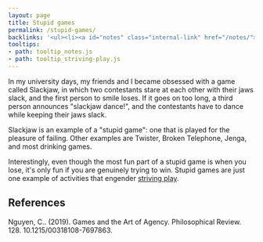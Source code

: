 ```yaml
---
layout: page
title: Stupid games
permalink: /stupid-games/
backlinks: '<ul><li><a id="notes" class="internal-link" href="/notes/">Notes</a></li></ul>'
tooltips: 
- path: tooltip_notes.js
- path: tooltip_striving-play.js
---
```


In my university days, my friends and I became obsessed with a game called Slackjaw, in which two contestants stare at each other with their jaws slack, and the first person to smile loses. If it goes on too long, a third person announces "slackjaw dance!", and the contestants have to dance while keeping their jaws slack.

Slackjaw is an example of a "stupid game": one that is played for the pleasure of failing. Other examples are Twister, Broken Telephone, Jenga, and most drinking games.

Interestingly, even though the most fun part of a stupid game is when you lose, it's only fun if you are genuinely trying to win. Stupid games are just one example of activities that engender <a id="striving-play" class="internal-link" href="/striving-play/">striving play</a>.

## References

Nguyen, C.. (2019). Games and the Art of Agency. Philosophical Review. 128. 10.1215/00318108-7697863.